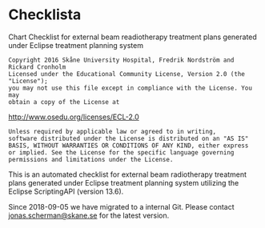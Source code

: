 # Checklista
Chart Checklist for external beam readiotherapy treatment plans generated under Eclipse treatment planning system

	Copyright 2016 Skåne University Hospital, Fredrik Nordström and Rickard Cronholm
	Licensed under the Educational Community License, Version 2.0 (the "License"); 
	you may not use this file except in compliance with the License. You may
	obtain a copy of the License at

http://www.osedu.org/licenses/ECL-2.0

	Unless required by applicable law or agreed to in writing,
	software distributed under the License is distributed on an "AS IS"
	BASIS, WITHOUT WARRANTIES OR CONDITIONS OF ANY KIND, either express
	or implied. See the License for the specific language governing
	permissions and limitations under the License.
	
This is an automated checklist for external beam radiotherapy treatment plans generated under Eclipse treatment planning system utilizing the Eclipse ScriptingAPI (version 13.6).

Since 2018-09-05 we have migrated to a internal Git. Please contact jonas.scherman@skane.se for the latest version. 
